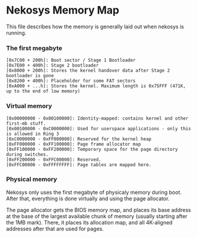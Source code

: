 # Nekosys Memory Map
This file describes how the memory is generally laid out when nekosys is running.

### The first megabyte
```
[0x7C00 + 200h]: Boot sector / Stage 1 Bootloader
[0x7E00 + 400h]: Stage 2 bootloader
[0x8000 + 200h]: Stores the kernel handover data after Stage 2 bootloader is gone
[0x8200 + 400h]: Placeholder for some FAT sectors
[0xA000 + ...h]: Stores the kernel. Maximum length is 0x75FFF (471K, up to the end of low memory)
```

### Virtual memory
```
[0x00000000 - 0x00100000]: Identity-mapped: contains kernel and other first-mb stuff.
[0x00100000 - 0xC0000000]: Used for userspace applications - only this is allowed in Ring 3
[0xC0000000 - 0xFF000000]: Reserved for the kernel heap
[0xFF000000 - 0xFF100000]: Page frame allocator map
[0xFF100000 - 0xFF200000]: Temporary space for the page directory during switches.
[0xFF200000 - 0xFFC00000]: Reserved.
[0xFFC00000 - 0xFFFFFFFF]: Page tables are mapped here.
```

### Physical memory
Nekosys only uses the first megabyte of physicaly memory during boot.
After that, everything is done virtually and using the page allocator.

The page allocator gets the BIOS memory map, and places its base address
at the base of the largest available chunk of memory (usually starting
after the 1MB mark). There, it places its allocation map, and all 4K-aligned
addresses after that are used for pages.
